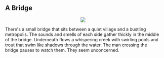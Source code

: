 ## A Bridge

<p align="center">
    <img src="/img/bridge.jpg">
</p>
There's a small bridge that sits between a quiet village and a bustling metropolis.  The sounds and smells of each side gather thickly in the middle of the bridge.  Underneath flows a whispering creek with swirling pools and trout that swim like shadows through the water.  The man crossing the bridge pauses to watch them.  They seem unconcerned.
